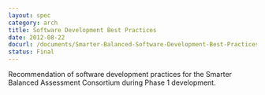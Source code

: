 ```yaml
---
layout: spec
category: arch
title: Software Development Best Practices
date: 2012-08-22
docurl: /documents/Smarter-Balanced-Software-Development-Best-Practices.pdf
status: Final
---
```

Recommendation of software development practices for the Smarter Balanced Assessment Consortium during Phase 1 development.
